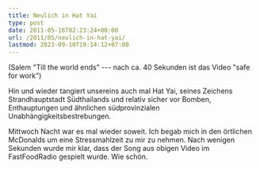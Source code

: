 ```yaml
---
title: Neulich in Hat Yai
type: post
date: 2011-05-16T02:23:24+00:00
url: /2011/05/neulich-in-hat-yai/
lastmod: 2023-09-10T19:14:12+07:00
---
```

<div class="media video">
</div>

(Salem "Till the world ends" --- nach ca. 40 Sekunden ist das Video "safe for work")

Hin und wieder tangiert unsereins auch mal Hat Yai, seines Zeichens Strandhauptstadt Südthailands und relativ sicher vor Bomben, Enthauptungen und ähnlichen südprovinzialen Unabhängigkeitsbestrebungen.

Mittwoch Nacht war es mal wieder soweit. Ich begab mich in den örtlichen McDonalds um eine Stressmahlzeit zu mir zu nehmen. Nach wenigen Sekunden wurde mir klar, dass der Song aus obigen Video im FastFoodRadio gespielt wurde. Wie schön.
